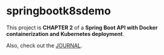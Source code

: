 # springbootk8sdemo

This project is **CHAPTER 2** of a **Spring Boot API with Docker containerization and Kubernetes deployment**.  

Also, check out the [JOURNAL](JOURNAL.md).